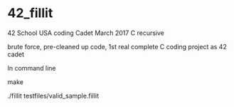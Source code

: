 # 42_fillit
42 School USA coding Cadet March 2017 C recursive 

brute force, pre-cleaned up code, 1st real complete C coding project as 42 cadet

In command line

make

./fillit  testfiles/valid_sample.fillit


